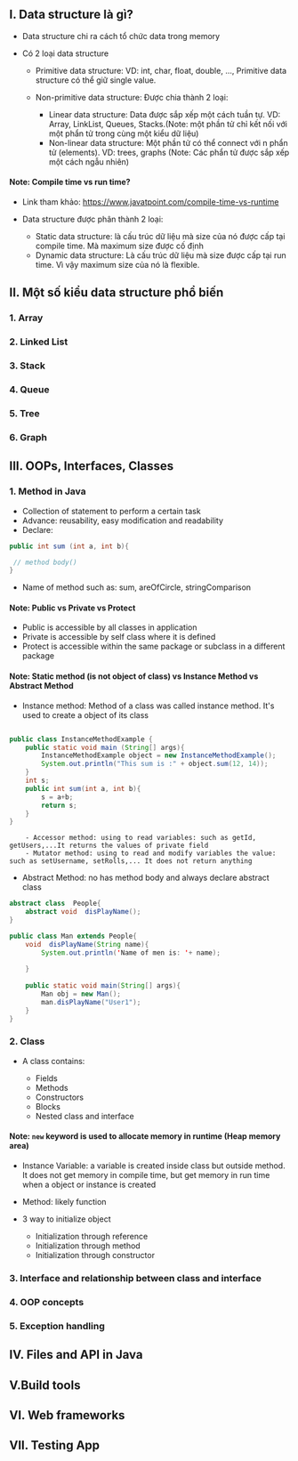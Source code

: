 ## I. Data structure là gì?

- Data structure chi ra cách tổ chức data trong memory
- Có 2 loại data structure

    - Primitive data structure: VD: int, char, float, double, ..., Primitive data structure có thể giữ single value. 
    - Non-primitive data structure: Được chia thành 2 loại:

        - Linear data structure: Data được sắp xếp một cách tuần tự. VD: Array, LinkList, Queues, Stacks.(Note: một phần tử chỉ kết nối với một phẩn tử trong cùng một kiểu dữ liệu) 
        - Non-linear data structure: Một phần tử có thể connect với n phẩn tử (elements). VD: trees, graphs (Note: Các phẩn tử được sắp xếp một cách ngẫu nhiên)

#### Note: Compile time vs run time?

- Link tham khảo: https://www.javatpoint.com/compile-time-vs-runtime



- Data structure được phân thành 2 loại:

    - Static data structure: là cấu trúc dữ liệu mà size của nó được cấp tại compile time. Mà maximum size được cố định
    - Dynamic data structure: Là cấu trúc dữ liệu mà size được cấp tại run time. Vì vậy maximum size của nó là flexible.

    
## II. Một số kiểu data structure phổ biến

### 1. Array

### 2. Linked List

### 3. Stack

### 4. Queue

### 5. Tree

### 6. Graph

## III. OOPs, Interfaces, Classes

### 1. Method in Java

- Collection of statement to perform a certain task
- Advance: reusability, easy modification and readability
- Declare: 

```java
public int sum (int a, int b){

 // method body()
}
```
- Name of method such as: sum, areOfCircle, stringComparison
#### Note: Public vs Private vs Protect

- Public is accessible by all classes in application
- Private is accessible by self class where it is defined 
- Protect is accessible within the same package or subclass in a different package


#### Note: Static method (is not object of class) vs Instance Method vs Abstract Method

- Instance method: Method of a class was called instance method. It's used to create a object of its class

```java

public class InstanceMethodExample {
    public static void main (String[] args){
        InstanceMethodExample object = new InstanceMethodExample();
        System.out.println("This sum is :" + object.sum(12, 14));
    }
    int s;
    public int sum(int a, int b){
        s = a+b;
        return s;
    }
}

```

        - Accessor method: using to read variables: such as getId, getUsers,...It returns the values of private field 
        - Mutator method: using to read and modify variables the value: such as setUsername, setRolls,... It does not return anything

- Abstract Method: no has method body and always declare abstract class 

```java
abstract class  People{
    abstract void  disPlayName();
}

public class Man extends People{
    void  disPlayName(String name){
        System.out.println('Name of men is: '+ name);
        
    }
    
    public static void main(String[] args){
        Man obj = new Man();
        man.disPlayName("User1");
    }
}

```

### 2. Class

- A class contains: 

  - Fields
  - Methods
  - Constructors
  - Blocks
  - Nested class and interface

#### Note: `new` keyword is used to allocate memory in runtime (Heap memory area)

- Instance Variable: a variable is created inside class but outside method. It does not get memory in compile time, but get memory in run time when a object or instance is created 

- Method: likely function

- 3 way to initialize object

  - Initialization through reference
  - Initialization through method
  - Initialization through constructor
  
### 3. Interface and relationship between class and interface



### 4. OOP concepts


### 5. Exception handling

## IV. Files and API in Java


## V.Build tools


## VI. Web frameworks


## VII. Testing App
